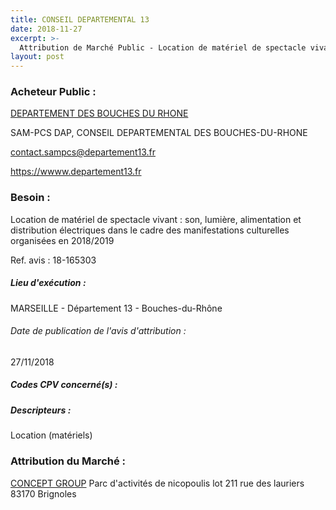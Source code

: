 ```yaml
---
title: CONSEIL DEPARTEMENTAL 13
date: 2018-11-27
excerpt: >-
  Attribution de Marché Public - Location de matériel de spectacle vivant : son, lumière, alimentation et distribution électriques dans le cadre des manifestations culturelles organisées en 2018/2019
layout: post
---
```


### Acheteur Public : 
<a href="/acheteur-137/siren-221300015"> DEPARTEMENT DES BOUCHES DU RHONE</a><br/>

SAM-PCS DAP, CONSEIL DEPARTEMENTAL DES BOUCHES-DU-RHONE

contact.sampcs@departement13.fr


https://wwww.departement13.fr
### Besoin :

Location de matériel de spectacle vivant : son, lumière, alimentation et distribution électriques dans le cadre des manifestations culturelles organisées en 2018/2019

Ref. avis : 18-165303


##### Lieu d'exécution :

MARSEILLE - Département 13 - Bouches-du-Rhône

###### Date de publication de l'avis d'attribution : 
27/11/2018

##### Codes CPV concerné(s) :

##### Descripteurs :
Location (matériels) <br/>

### Attribution du Marché :
<a href="/entreprise-559/siren-429374630"> CONCEPT GROUP</a>    Parc d'activités de nicopoulis lot 211 rue des lauriers 83170 Brignoles <br/>
